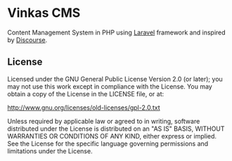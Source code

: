 # Vinkas CMS

Content Management System in PHP using [Laravel][laravel] framework and inspired by [Discourse][discourse].

## License

Licensed under the GNU General Public License Version 2.0 (or later); you may not use this work except in compliance with the License. You may obtain a copy of the License in the LICENSE file, or at:

http://www.gnu.org/licenses/old-licenses/gpl-2.0.txt

Unless required by applicable law or agreed to in writing, software distributed under the License is distributed on an "AS IS" BASIS, WITHOUT WARRANTIES OR CONDITIONS OF ANY KIND, either express or implied. See the License for the specific language governing permissions and limitations under the License.



[laravel]: https://github.com/laravel/laravel
[discourse]: https://github.com/discourse/discourse
